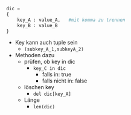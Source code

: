 ```python
dic = 
{
	key_A : value_A,   #mit komma zu trennen
	key_B : value_B
}
```
- Key kann auch tuple sein 
	- `(subkey_A_1,subkeyA_2)` 
- Methoden dazu 
	- prüfen, ob key in dic 
		- `key_C in dic` 
			- falls in: true 
			- falls nicht in: false 
	- löschen key 
		- `del dic[key_A]` 
	- Länge 
		- `len(dic)` 